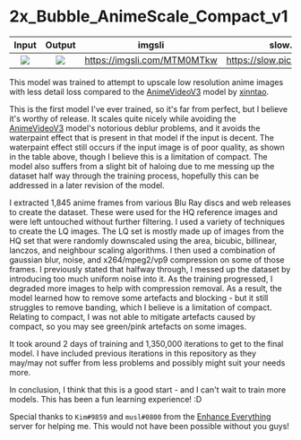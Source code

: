 # 2x_Bubble_AnimeScale_Compact_v1

| Input | Output | imgsli | slow.pics |
:-------------------------:|:-------------------------:|:-------------------------:|:-------------------------:|
![](http://bubblemint.cumz.one/2Novf7f.png)  |  ![](http://bubblemint.cumz.one/3E3s1Up.png) | https://imgsli.com/MTM0MTkw | https://slow.pics/c/Y0AaOa3e

This model was trained to attempt to upscale low resolution anime images with less detail loss compared to the [AnimeVideoV3](https://github.com/xinntao/Real-ESRGAN/blob/master/docs/anime_video_model.md) model by [xinntao](https://github.com/xinntao/).

This is the first model I've ever trained, so it's far from perfect, but I believe it's worthy of release. It scales quite nicely while avoiding the [AnimeVideoV3](https://github.com/xinntao/Real-ESRGAN/blob/master/docs/anime_video_model.md) model's notorious deblur problems, and it avoids the waterpaint effect that is present in that model if the input is decent. The waterpaint effect still occurs if the input image is of poor quality, as shown in the table above, though I believe this is a limitation of compact. The model also suffers from a slight bit of haloing due to me messing up the dataset half way through the training process, hopefully this can be addressed in a later revision of the model.

I extracted 1,845 anime frames from various Blu Ray discs and web releases to create the dataset. These were used for the HQ reference images and were left untouched without further filtering. I used a variety of techniques to create the LQ images. The LQ set is mostly made up of images from the HQ set that were randomly downscaled using the area, bicubic, billinear, lanczos, and neighbour scaling algorithms. I then used a combination of gaussian blur, noise, and x264/mpeg2/vp9 compression on some of those frames. I previously stated that halfway through, I messed up the dataset by introducing too much uniform noise into it. As the training progressed, I degraded more images to help with compression removal. As a result, the model learned how to remove some artefacts and blocking - but it still struggles to remove banding, which I believe is a limitation of compact. Relating to compact, I was not able to mitigate artefacts caused by compact, so you may see green/pink artefacts on some images.

It took around 2 days of training and 1,350,000 iterations to get to the final model. I have included previous iterations in this repository as they may/may not suffer from less problems and possibly might suit your needs more.

In conclusion, I think that this is a good start - and I can't wait to train more models. This has been a fun learning experience! :D

Special thanks to `Kim#9859` and `musl#0800` from the [Enhance Everything](https://discord.gg/cpAUpDK) server for helping me. This would not have been possible without you guys!
